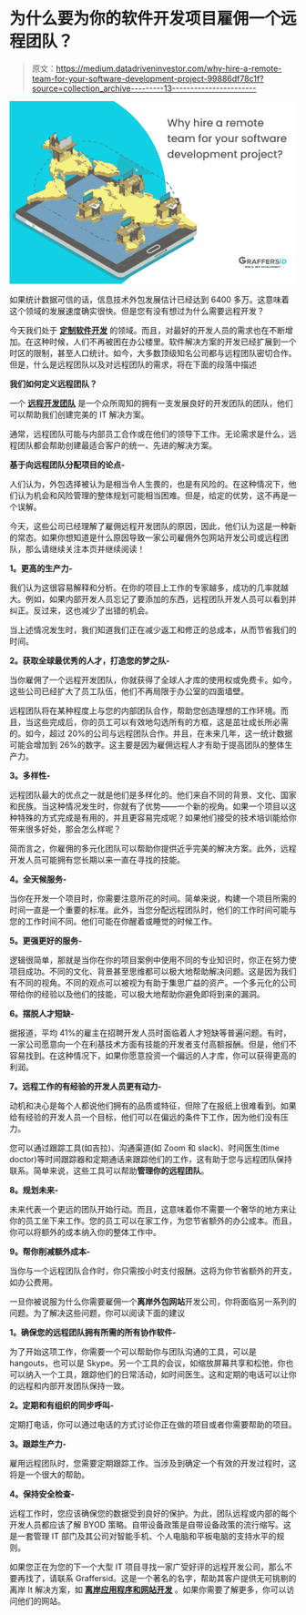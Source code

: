# 为什么要为你的软件开发项目雇佣一个远程团队？

> 原文：<https://medium.datadriveninvestor.com/why-hire-a-remote-team-for-your-software-development-project-99886df78c1f?source=collection_archive---------13----------------------->

![](img/81134c34ff709c5650dc76cb2d18b240.png)

如果统计数据可信的话，信息技术外包发展估计已经达到 6400 多万。这意味着这个领域的发展速度确实很快。但是您有没有想过为什么需要远程开发？

今天我们处于 [**定制软件开发**](https://graffersid.com/process/) 的领域。而且，对最好的开发人员的需求也在不断增加。在这种时候，人们不再被困在办公楼里。软件解决方案的开发已经扩展到一个时区的限制，甚至人口统计。如今，大多数顶级知名公司都与远程团队密切合作。但是，什么是远程团队以及对远程团队的需求，将在下面的段落中描述

**我们如何定义远程团队？**

一个 [**远程开发团队**](https://graffersid.com/design-development-tools-for-remote-team/) 是一个众所周知的拥有一支发展良好的开发团队的团队，他们可以帮助我们创建完美的 IT 解决方案。

通常，远程团队可能与内部员工合作或在他们的领导下工作。无论需求是什么，远程团队都会帮助创建最适合客户的统一、先进的解决方案。

**基于向远程团队分配项目的论点-**

人们认为，外包选择被认为是相当令人生畏的，也是有风险的。在这种情况下，他们认为机会和风险管理的整体规划可能相当困难。但是，给定的优势，这不再是一个误解。

今天，这些公司已经理解了雇佣远程开发团队的原因，因此，他们认为这是一种新的常态。如果你想知道是什么原因导致一家公司雇佣外包网站开发公司或远程团队，那么请继续关注本页并继续阅读！

**1。更高的生产力-**

我们认为这很容易解释和分析。在你的项目上工作的专家越多，成功的几率就越大。例如，如果内部开发人员忘记了要添加的东西，远程团队开发人员可以看到并纠正。反过来，这也减少了出错的机会。

当上述情况发生时，我们知道我们正在减少返工和修正的总成本，从而节省我们的时间。

**2。获取全球最优秀的人才，打造您的梦之队-**

当你雇佣了一个远程开发团队，你就获得了全球人才库的使用权或免费卡。如今，这些公司已经扩大了员工队伍，他们不再局限于办公室的四面墙壁。

远程团队将在某种程度上与您的内部团队合作，帮助您创造理想的工作环境。而且，当这些完成后，你的员工可以有效地勾选所有的方框，这是茁壮成长所必需的。如今，超过 20%的公司与远程团队合作。并且，在未来几年，这一统计数据可能会增加到 26%的数字。这主要是因为雇佣远程人才有助于提高团队的整体生产力。

**3。多样性-**

远程团队最大的优点之一就是他们是多样化的。他们来自不同的背景、文化、国家和民族。当这种情况发生时，你就有了优势——一个新的视角。如果一个项目以这种特殊的方式完成是有用的，并且更容易完成呢？如果他们接受的技术培训能给你带来很多好处，那会怎么样呢？

简而言之，你雇佣的多元化团队可以帮助你提供近乎完美的解决方案。此外，远程开发人员可能拥有您长期以来一直在寻找的技能。

**4。全天候服务-**

当你在开发一个项目时，你需要注意所花的时间。简单来说，构建一个项目所需的时间一直是一个重要的标准。此外，当您分配远程团队时，他们的工作时间可能与您的工作时间不同。他们可能在你醒着或睡觉的时候工作。

**5。更强更好的服务-**

逻辑很简单，那就是当你在你的项目案例中使用不同的专业知识时，你正在努力使项目成功。不同的文化、背景甚至思维都可以极大地帮助解决问题。这是因为我们有不同的视角。不同的观点可以被视为有助于集思广益的资产。一个多元化的公司带给你的经验以及他们的技能，可以极大地帮助你避免即将到来的漏洞。

**6。摆脱人才短缺-**

据报道，平均 41%的雇主在招聘开发人员时面临着人才短缺等普遍问题。有时，一家公司愿意向一个在利基技术方面有技能的开发者支付高额报酬。但是，他们不容易找到。在这种情况下，如果你愿意投资一个偏远的人才库，你可以获得更高的利润。

**7。远程工作的有经验的开发人员更有动力-**

动机和决心是每个人都说他们拥有的品质或特征，但除了在报纸上很难看到。如果给有经验的开发人员一个目标，他们可以在偏远的条件下工作，因为他们没有压力。

您可以通过跟踪工具(如吉拉)、沟通渠道(如 Zoom 和 slack)、时间医生(time doctor)等时间跟踪器和定期通话来跟踪他们的工作，这有助于您与远程团队保持联系。简单来说，这些工具可以帮助**管理你的远程团队**。

**8。规划未来-**

未来代表一个更远的团队开始行动。而且，这意味着你不需要一个奢华的地方来让你的员工坐下来工作。您的员工可以在家工作，为您节省额外的办公成本。而且，你可以将额外的成本纳入你的整体工作中。

**9。帮你削减额外成本-**

当你与一个远程团队合作时，你只需按小时支付报酬。这将为你节省额外的开支，如办公费用。

一旦你被说服为什么你需要雇佣一个**离岸外包网站**开发公司，你将面临另一系列的问题。为了解决这些问题，你可以阅读下面的建议

**1。确保您的远程团队拥有所需的所有协作软件-**

为了开始这项工作，你需要一个可以帮助你与团队沟通的工具，可以是 hangouts，也可以是 Skype。另一个工具的会议，如缩放屏幕共享和松弛，你也可以纳入一个工具，跟踪他们的日常活动，如时间医生。这和定期的电话可以让你的远程和内部开发团队保持一致。

**2。定期和有组织的同步呼叫-**

定期打电话，你可以通过电话的方式讨论你正在做的项目或者你需要帮助的项目。

**3。跟踪生产力-**

雇用远程团队时，您需要定期跟踪工作。当涉及到确定一个有效的开发过程时，这将是一个很大的帮助。

**4。保持安全检查-**

远程工作时，您应该确保您的数据受到良好的保护。为此，团队远程或内部的每个开发人员都应该了解 BYOD 策略。自带设备政策是自带设备政策的流行缩写。这是一套管理 IT 部门及其公司对智能手机、个人电脑和平板电脑的支持水平的规则。

如果您正在为您的下一个大型 IT 项目寻找一家广受好评的远程开发公司，那么不要再找了，请联系 Graffersid。这是一个著名的名字，帮助其客户提供无可挑剔的离岸 It 解决方案，如 [**离岸应用程序和网站开发**](https://graffersid.com/) 。如果你需要了解更多，你可以访问他们的网站。